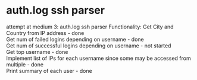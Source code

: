 # auth.log ssh parser
attempt at medium 3: auth.log ssh parser
Functionality:
Get City and Country from IP address - done <br />
Get num of failed logins depending on username - done <br />
Get num of successful logins depending on username - not started <br />
Get top username - done <br />
Implement list of IPs for each username since some may be accessed from multiple - done <br />
Print summary of each user - done <br />